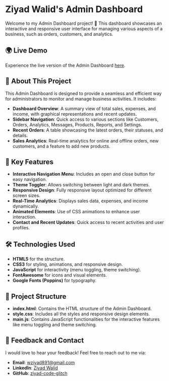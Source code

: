 # Ziyad Walid's Admin Dashboard

Welcome to my Admin Dashboard project! 🌟 This dashboard showcases an interactive and responsive user interface for managing various aspects of a business, such as orders, customers, and analytics.

## 🌍 Live Demo
Experience the live version of the Admin Dashboard [here]().

## 📖 About This Project
This Admin Dashboard is designed to provide a seamless and efficient way for administrators to monitor and manage business activities. It includes:

- **Dashboard Overview**: A summary view of total sales, expenses, and income, with graphical representations and recent updates.
- **Sidebar Navigation**: Quick access to various sections like Customers, Orders, Analytics, Messages, Products, Reports, and Settings.
- **Recent Orders**: A table showcasing the latest orders, their statuses, and details.
- **Sales Analytics**: Real-time analytics for online and offline orders, new customers, and a feature to add new products.

## 🚀 Key Features

- **Interactive Navigation Menu**: Includes an open and close button for easy navigation.
- **Theme Toggler**: Allows switching between light and dark themes.
- **Responsive Design**: Fully responsive layout optimized for different screen sizes.
- **Real-Time Analytics**: Displays sales data, expenses, and income dynamically.
- **Animated Elements**: Use of CSS animations to enhance user interaction.
- **Contact and Recent Updates**: Quick access to recent activities and user profiles.

## 🛠️ Technologies Used

- **HTML5** for the structure.
- **CSS3** for styling, animations, and responsive design.
- **JavaScript** for interactivity (menu toggling, theme switching).
- **FontAwesome** for icons and visual elements.
- **Google Fonts (Poppins)** for typography.

## 📂 Project Structure

- **index.html**: Contains the HTML structure of the Admin Dashboard.
- **style.css**: Includes all the styles and responsive design elements.
- **main.js**: Contains JavaScript functionalities for the interactive features like menu toggling and theme switching.

## 💬 Feedback and Contact

I would love to hear your feedback! Feel free to reach out to me via:

- **Email**: [wziyad891@gmail.com](mailto:wziyad891@gmail.com)
- **LinkedIn**: [Ziyad Walid](https://www.linkedin.com/in/ziyad-walid/)
- **GitHub**: [ziyad-code-glitch](https://github.com/ziyad-code-glitch)
  
